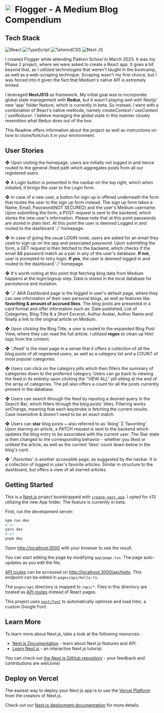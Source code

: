 # <img src="https://media2.giphy.com/media/QssGEmpkyEOhBCb7e1/giphy.gif?cid=ecf05e47a0n3gi1bfqntqmob8g9aid1oyj2wr3ds3mg700bl&rid=giphy.gif" width ="25"> <b>Flogger</b> - **A Medium Blog Compendium**

## Tech Stack

![React](https://img.shields.io/badge/react-%2320232a.svg?style=for-the-badge&logo=react&logoColor=%2361DAFB)
![TypeScript](https://img.shields.io/badge/typescript-%23007ACC.svg?style=for-the-badge&logo=typescript&logoColor=white)
![TailwindCSS](https://img.shields.io/badge/tailwindcss-%2338B2AC.svg?style=for-the-badge&logo=tailwind-css&logoColor=white)
![Next JS](https://img.shields.io/badge/Next-black?style=for-the-badge&logo=next.js&logoColor=white)

I created Flogger while attending Flatiron School in March 2023. It was my Phase 2 project, where we were asked to create a React app. It goes a bit beyond that, as I utilized technologies that weren't taught in the bootcamp, as well as a web-scraping technique. Scraping wasn't my first choice, but I was forced into it given the fact that Medium's native API is extremely limited.

I leveraged **NextJS13** as framework. My initial goal was to incorporate global state management with **Redux**, but it wasn't playing well with Nextjs' new 'app' folder feature, which is currently in beta. So instead, I went with a combination of React's native methods, namely _createContext / useContext / useReducer_. I believe managing the global state in this manner closely resembles what Redux does out of the box.

This Readme offers information about the project as well as instructions on how to clone/fork/run it in your environment.

## User Stories

❖ Upon visiting the homepage, users are initially not logged in and hence routed to the general /feed path which aggregates posts from all our registered users.

❖ A Login button is presented in the navbar on the top right, which when initiated, it brings the user to the Login form.

❖ In case of a new user, a button for sign up is offered underneath the form that routes the user to the sign up form instead. The sign up form takes a Name, Email, Password(NOT SECURED) and the user's Medium username. Upon submitting the form, a POST request is sent to the backend, which stores the new user's information. Please note that at this point passwords are stored in plain text. At this point the user is deemed Logged in and routed to the dashboard './' homepage.

❖ In case of going the usual LOGIN route, users are asked for an email they used to sign up on the app and associated password. Upon submitting the form, a GET request is then fetched to the backend, which checks if the email && password match as a pair in any of the user's database. **If not**, user is prompted to retry login. **If yes**, the user is deemed logged in and routed to the dashboard './' homepage.

❖ It's worth noting at this point that fetching blog data from Medium happens at the login/signup step. Data is stored in the local database for persistence and mutation.

❖ './' AKA Dashboard page is the logged in user's default page, where they can see information of their own personal blogs, as well as features like **favoriting & amount of accrued likes**. The blog posts are presented in a card format and offer information such as: Date published, List of Categories, Blog Title & a Short Excerpt, Author Avatar, Author Name and finally a link to the original article on Medium.

❖ Upon clicking the Blog Title, a user is routed to the expanded Blog Post View, where they can read the full article. I utilized **regex** to clean up html tags from the content.

❖ './feed' is the main page in a sense that it offers a collection of all the blog posts of all registered users, as well as a category list and a COUNT of most popular categories.

❖ Users can click on the category pills which then filters the summary of categories down to the preferred category. Users can go back to viewing the feed in its entirety upon clicking the "VIEW ALL" pill sitting at the end of the array of categories. The pill also offers a count for all the posts currently present in the database.

❖ Users can search through the feed by inputing a desired query in the Search Bar, which filters through the blog posts' titles. Filtering works onChange, meaning that each keystroke is fetching the current results. Case insensitive & doesn't need to be an exact match.

❖ Users can **star** blog posts ~ also referred to as 'liking' || 'favoriting'. Upon starring an article, a PATCH request is sent to the backend which updates the blog entry to be associated with the current user. The Star state is then changed to the corresponding behavior - whether you liked or unliked the article, as well as the current 'likes' count down below in the blog's card.

❖ './favorites' is another accessible page, as suggested by the navbar. It is a collection of logged in user's favorite articles. Similar in structure to the dashboard, but offers a view of all starred articles.

## Getting Started

This is a [Next.js](https://nextjs.org/) project bootstrapped with [`create-next-app`](https://github.com/vercel/next.js/tree/canary/packages/create-next-app). I opted for v13 utilizing the new App folder. The feature is currently in beta.

First, run the development server:

```bash
npm run dev
# or
yarn dev
# or
pnpm dev
```

Open [http://localhost:3000](http://localhost:3000) with your browser to see the result.

You can start editing the page by modifying `app/page.tsx`. The page auto-updates as you edit the file.

[API routes](https://nextjs.org/docs/api-routes/introduction) can be accessed on [http://localhost:3000/api/hello](http://localhost:3000/api/hello). This endpoint can be edited in `pages/api/hello.ts`.

The `pages/api` directory is mapped to `/api/*`. Files in this directory are treated as [API routes](https://nextjs.org/docs/api-routes/introduction) instead of React pages.

This project uses [`next/font`](https://nextjs.org/docs/basic-features/font-optimization) to automatically optimize and load Inter, a custom Google Font.

## Learn More

To learn more about Next.js, take a look at the following resources:

- [Next.js Documentation](https://nextjs.org/docs) - learn about Next.js features and API.
- [Learn Next.js](https://nextjs.org/learn) - an interactive Next.js tutorial.

You can check out [the Next.js GitHub repository](https://github.com/vercel/next.js/) - your feedback and contributions are welcome!

## Deploy on Vercel

The easiest way to deploy your Next.js app is to use the [Vercel Platform](https://vercel.com/new?utm_medium=default-template&filter=next.js&utm_source=create-next-app&utm_campaign=create-next-app-readme) from the creators of Next.js.

Check out our [Next.js deployment documentation](https://nextjs.org/docs/deployment) for more details.
